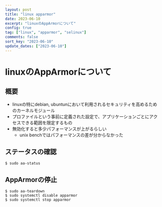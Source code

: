 ```yaml
---
layout: post
title: "linux apparmor"
date: 2023-06-10
excerpt: "linuxのAppArmorについて"
config: true
tag: ["linux", "apparmor", "selinux"]
comments: false
sort_key: "2023-06-10"
update_dates: ["2023-06-10"]
---
```


# linuxのAppArmorについて

## 概要
 - linuxの特にdebian, ubuntunにおいて利用されるセキュリティを高めるためのカーネルモジュール
 - プロファイルという事前に定義された設定で、アプリケーションごとにアクセスできる範囲を限定するもの
 - 無効化すると多少パフォーマンスが上がるらしい
   - unix benchではパフォーマンスの差が分からなかった

## ステータスの確認

```console
$ sudo aa-status
```

## AppArmorの停止

```console
$ sudo aa-teardown
$ sudo systemctl disable apparmor
$ sudo systemctl stop apparmor
```
